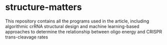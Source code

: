 # structure-matters
This repository contains all the programs used in the article, including algorithmic crRNA structural design and machine learning-based approaches to determine the relationship between oligo energy and CRISPR trans-cleavage rates  
